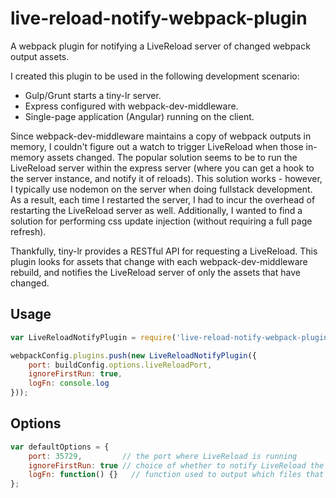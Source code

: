 # live-reload-notify-webpack-plugin

A webpack plugin for notifying a LiveReload server of changed webpack output assets.

I created this plugin to be used in the following development scenario:

* Gulp/Grunt starts a tiny-lr server.
* Express configured with webpack-dev-middleware.
* Single-page application (Angular) running on the client.

Since webpack-dev-middleware maintains a copy of webpack outputs in memory, I couldn't figure out a watch to trigger LiveReload when those in-memory assets changed. The popular solution seems to be to run the LiveReload server within the express server (where you can get a hook to the server instance, and notify it of reloads). This solution works - however, I typically use nodemon on the server when doing fullstack development. As a result, each time I restarted the server, I had to incur the overhead of restarting the LiveReload server as well. Additionally, I wanted to find a solution for performing css update injection (without requiring a full page refresh).

Thankfully, tiny-lr provides a RESTful API for requesting a LiveReload. This plugin looks for assets that change with each webpack-dev-middleware rebuild, and notifies the LiveReload server of only the assets that have changed.

## Usage

``` javascript
var LiveReloadNotifyPlugin = require('live-reload-notify-webpack-plugin');

webpackConfig.plugins.push(new LiveReloadNotifyPlugin({
    port: buildConfig.options.liveReloadPort,
    ignoreFirstRun: true,
    logFn: console.log
}));
```

## Options

``` javascript
var defaultOptions = {
    port: 35729,         // the port where LiveReload is running
    ignoreFirstRun: true // choice of whether to notify LiveReload the first time a webpack build runs,
    logFn: function() {}   // function used to output which files that have changed
};
```
